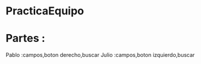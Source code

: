 # PracticaEquipo



# Partes : 
Pablo :campos,boton derecho,buscar
Julio :campos,boton izquierdo,buscar

